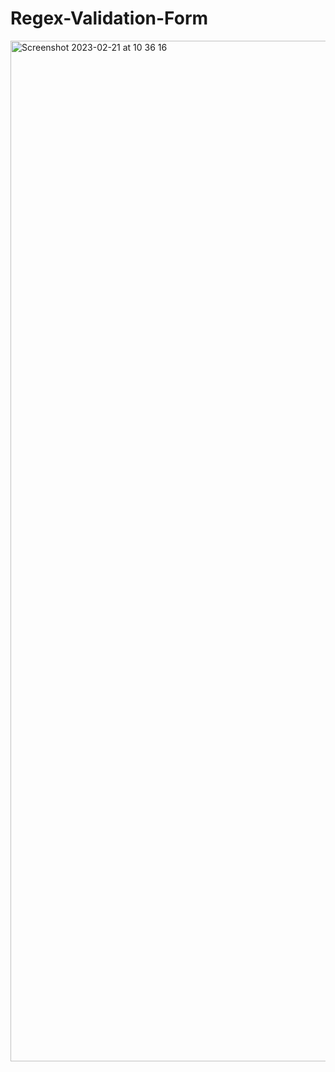 # Regex-Validation-Form

<img width="1633" alt="Screenshot 2023-02-21 at 10 36 16" src="https://user-images.githubusercontent.com/74706560/220291534-483d7444-b409-4fcb-9381-f1289c6b598e.png">
